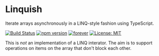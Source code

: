 ﻿# Linquish
Iterate arrays asynchronously in a LINQ-style fashion using TypeScript.

[![Build Status](https://travis-ci.org/KeesCBakker/Linquish.svg?branch=master)](https://travis-ci.org/KeesCBakker/Linquish)
[![npm version](https://badge.fury.io/js/linquish.svg)](https://badge.fury.io/js/linquish)
[![forever](https://david-dm.org/KeesCBakker/Linquish.svg)](https://david-dm.org/KeesCBakker/Linquish)
[![License: MIT](https://img.shields.io/badge/License-MIT-yellow.svg)](https://opensource.org/licenses/MIT)

This is *not* an implementation of a LINQ interator. The aim is to support operations
on items on the array that don't block each other.

````